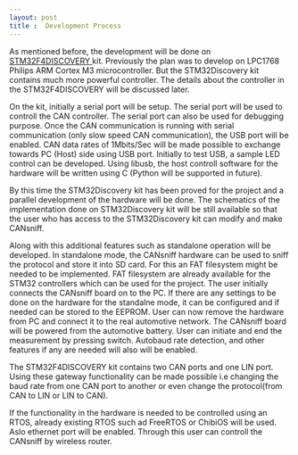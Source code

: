 ```yaml
---
layout: post
title :  Development Process
---
```


As mentioned before, the development will be done on <a href="http://www.st.com/internet/evalboard/product/252419.jsp"> STM32F4DISCOVERY </a> kit. Previously the plan was to develop on LPC1768 Philips ARM Cortex M3 microcontroller. But the STM32Discovery kit contains much more powerful controller. The details about the controller in the STM32F4DISCOVERY will be discussed later.

On the kit, initially a serial port will be setup. The serial port will be used to controll the CAN controller. The serial port can also be used for debugging purpose. Once the CAN communication is running with serial communication (only slow speed CAN communication), the USB port will be enabled. CAN data rates of 1Mbits/Sec will be made possible to exchange towards PC (Host) side using USB port. Initially to test USB, a sample LED control can be developed. Using libusb, the host controll software for the hardware will be written using C (Python will be supported in future).

By this time the STM32Discovery kit has been proved for the project and a parallel development of the hardware will be done. The schematics of the implementation done on STM32Discovery kit will be still available so that the user who has access to the STM32Discovery kit can modify and make CANsniff.

Along with this additional features such as standalone operation will be developed. In standalone mode, the CANsniff hardware can be used to sniff the protocol and store it into SD card. For this an FAT filesystem might be needed to be implemented. FAT filesystem are already available for the STM32 controllers which can be used for the project. The user initially connects the CANsniff board on to the PC. If there are any settings to be done on the hardware for the standalne mode, it can be configured and if needed can be stored to the EEPROM. User can now remove the hardware from PC and connect it to the real automotive network. The CANsniff board will be powered from the automotive battery. User can initiate and end the measurement by pressing switch. Autobaud rate detection, and other features if any are needed will also will be enabled.

The STM32F4DISCOVERY kit contains two CAN ports and one LIN port. Using these gateway functionality can be made possible i.e changing the baud rate from one CAN port to another or even change the protocol(from CAN to LIN or LIN to CAN).

If the functionality in the hardware is needed to be controlled using an RTOS, already existing RTOS such ad FreeRTOS or ChibiOS will be used. Aslo ethernet port will be enabled. Through this user can controll the CANsniff by wireless router.
